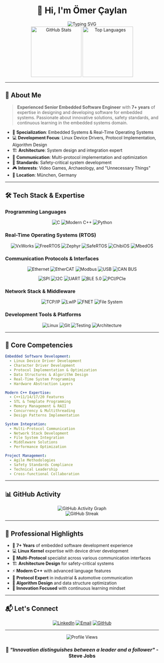 <div align="center">

# 🚀 Hi, I'm Ömer Çaylan 

<img src="https://readme-typing-svg.herokuapp.com?font=Fira+Code&size=30&duration=3000&pause=1000&color=00D4AA&center=true&vCenter=true&width=600&lines=Senior+Embedded+Software+Engineer;7%2B+Years+of+Experience;RTOS+%26+Middleware+Expert;Modern+C%2FC%2B%2B%2FPython+Developer" alt="Typing SVG" />

</div>

<div align="center">
  <img src="https://github-readme-stats.vercel.app/api?username=omercaylan&show_icons=true&theme=tokyonight&hide_border=true&count_private=true" alt="GitHub Stats" height="165">
  <img src="https://github-readme-stats.vercel.app/api/top-langs/?username=omercaylan&layout=compact&theme=tokyonight&hide_border=true" alt="Top Languages" height="165">
</div>

---

## 🎯 About Me

> **Experienced Senior Embedded Software Engineer** with **7+ years** of expertise in designing and developing software for embedded systems. Passionate about innovative solutions, safety standards, and continuous learning in the embedded systems domain.

- 🔧 **Specialization**: Embedded Systems & Real-Time Operating Systems
- 💻 **Development Focus**: Linux Device Drivers, Protocol Implementation, Algorithm Design
- 🏗️ **Architecture**: System design and integration expert
- 📡 **Communication**: Multi-protocol implementation and optimization
- 🎯 **Standards**: Safety-critical system development
- 🎮 **Interests**: Video Games, Archaeology, and "Unnecessary Things"
- 📍 **Location**: München, Germany

---

## 🛠️ Tech Stack & Expertise

### **Programming Languages**
<div align="center">

![C](https://img.shields.io/badge/C-00599C?style=for-the-badge&logo=c&logoColor=white)
![Modern C++](https://img.shields.io/badge/Modern_C++-00599C?style=for-the-badge&logo=c%2B%2B&logoColor=white)
![Python](https://img.shields.io/badge/Python-3776AB?style=for-the-badge&logo=python&logoColor=white)

</div>

### **Real-Time Operating Systems (RTOS)**
<div align="center">

![VxWorks](https://img.shields.io/badge/VxWorks-FF6B35?style=for-the-badge&logo=windriver&logoColor=white)
![FreeRTOS](https://img.shields.io/badge/FreeRTOS-1BA345?style=for-the-badge&logo=freertos&logoColor=white)
![Zephyr](https://img.shields.io/badge/Zephyr_RTOS-0854C1?style=for-the-badge&logo=zephyrproject&logoColor=white)
![SafeRTOS](https://img.shields.io/badge/SafeRTOS-FF4B4B?style=for-the-badge&logoColor=white)
![ChibiOS](https://img.shields.io/badge/ChibiOS-4CAF50?style=for-the-badge&logoColor=white)
![MbedOS](https://img.shields.io/badge/MbedOS-1F2937?style=for-the-badge&logo=arm&logoColor=white)

</div>

### **Communication Protocols & Interfaces**
<div align="center">

![Ethernet](https://img.shields.io/badge/Ethernet-326CE5?style=for-the-badge&logo=ethernet&logoColor=white)
![EtherCAT](https://img.shields.io/badge/EtherCAT-FF6B35?style=for-the-badge&logoColor=white)
![Modbus](https://img.shields.io/badge/Modbus-FF8C00?style=for-the-badge&logoColor=white)
![USB](https://img.shields.io/badge/USB-0078D4?style=for-the-badge&logo=usb&logoColor=white)
![CAN BUS](https://img.shields.io/badge/CAN_BUS-DC382D?style=for-the-badge&logoColor=white)

</div>

<div align="center">

![SPI](https://img.shields.io/badge/SPI-4285F4?style=for-the-badge&logoColor=white)
![I2C](https://img.shields.io/badge/I2C-00C851?style=for-the-badge&logoColor=white)
![UART](https://img.shields.io/badge/UART-9C27B0?style=for-the-badge&logoColor=white)
![BLE 5.0](https://img.shields.io/badge/BLE_5.0-0082FC?style=for-the-badge&logo=bluetooth&logoColor=white)
![PCI/PCIe](https://img.shields.io/badge/PCI/PCIe-FF5722?style=for-the-badge&logoColor=white)

</div>

### **Network Stack & Middleware**
<div align="center">

![TCP/IP](https://img.shields.io/badge/TCP/IP-326CE5?style=for-the-badge&logo=cisco&logoColor=white)
![LwIP](https://img.shields.io/badge/LwIP-00979D?style=for-the-badge&logoColor=white)
![FNET](https://img.shields.io/badge/FNET-4285F4?style=for-the-badge&logoColor=white)
![File System](https://img.shields.io/badge/File_System-607D8B?style=for-the-badge&logo=files&logoColor=white)

</div>

### **Development Tools & Platforms**
<div align="center">

![Linux](https://img.shields.io/badge/Linux-FCC624?style=for-the-badge&logo=linux&logoColor=black)
![Git](https://img.shields.io/badge/Git-F05032?style=for-the-badge&logo=git&logoColor=white)
![Testing](https://img.shields.io/badge/Software_Testing-25A162?style=for-the-badge&logo=testing&logoColor=white)
![Architecture](https://img.shields.io/badge/System_Architecture-FF6B6B?style=for-the-badge&logo=blueprint&logoColor=white)

</div>

---

## 🎯 Core Competencies

```yaml
Embedded Software Development:
  - Linux Device Driver Development
  - Character Driver Development
  - Protocol Implementation & Optimization
  - Data Structures & Algorithm Design
  - Real-Time System Programming
  - Hardware Abstraction Layers

Modern C++ Expertise:
  - C++11/14/17/20 Features
  - STL & Template Programming
  - Memory Management & RAII
  - Concurrency & Multithreading
  - Design Patterns Implementation

System Integration:
  - Multi-Protocol Communication
  - Network Stack Development
  - File System Integration
  - Middleware Solutions
  - Performance Optimization

Project Management:
  - Agile Methodologies
  - Safety Standards Compliance
  - Technical Leadership
  - Cross-functional Collaboration
```

---

## 📊 GitHub Activity

<div align="center">
  <img src="https://github-readme-activity-graph.vercel.app/graph?username=omercaylan&theme=tokyo-night&hide_border=true" alt="GitHub Activity Graph">
</div>

<div align="center">
  <img src="https://github-readme-streak-stats.herokuapp.com/?user=omercaylan&theme=tokyonight&hide_border=true" alt="GitHub Streak">
</div>

---

## 🌟 Professional Highlights

- 🎯 **7+ Years** of embedded software development experience
- 💻 **Linux Kernel** expertise with device driver development
- 🔧 **Multi-Protocol** specialist across various communication interfaces
- 🏗️ **Architecture Design** for safety-critical systems
- ⚡ **Modern C++** with advanced language features
- 📡 **Protocol Expert** in industrial & automotive communication
- 🧪 **Algorithm Design** and data structure optimization
- 🚀 **Innovation Focused** with continuous learning mindset

---

## 📬 Let's Connect

<div align="center">

[![LinkedIn](https://img.shields.io/badge/LinkedIn-0077B5?style=for-the-badge&logo=linkedin&logoColor=white)](https://www.linkedin.com/in/omercaylan)
[![Email](https://img.shields.io/badge/Email-D14836?style=for-the-badge&logo=gmail&logoColor=white)](mailto:omercaylan@gmail.com)
[![GitHub](https://img.shields.io/badge/GitHub-100000?style=for-the-badge&logo=github&logoColor=white)](https://github.com/omercaylan)

</div>

---

<div align="center">
  <img src="https://komarev.com/ghpvc/?username=omercaylan&style=for-the-badge&color=blueviolet" alt="Profile Views">
</div>

<div align="center">
  
### 💭 *"Innovation distinguishes between a leader and a follower"* - Steve Jobs

</div>



